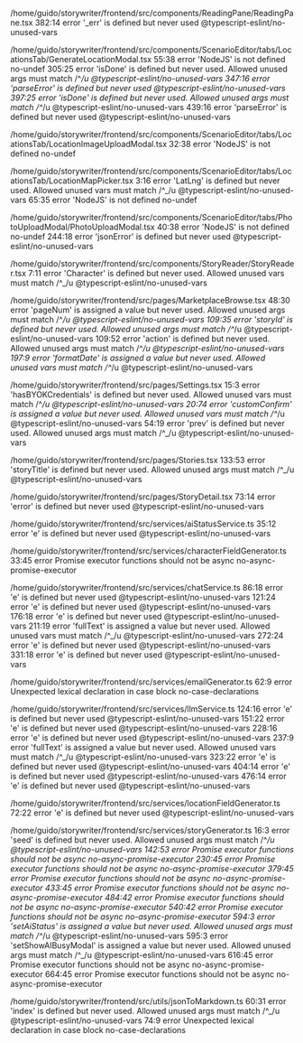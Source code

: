 
/home/guido/storywriter/frontend/src/components/ReadingPane/ReadingPane.tsx
  382:14  error    '_err' is defined but never used          @typescript-eslint/no-unused-vars


/home/guido/storywriter/frontend/src/components/ScenarioEditor/tabs/LocationsTab/GenerateLocationModal.tsx
   55:38  error    'NodeJS' is not defined                                                                                                  no-undef
  305:25  error    'isDone' is defined but never used. Allowed unused args must match /^_/u                                                 @typescript-eslint/no-unused-vars
  347:16  error    'parseError' is defined but never used                                                                                   @typescript-eslint/no-unused-vars
  397:25  error    'isDone' is defined but never used. Allowed unused args must match /^_/u                                                 @typescript-eslint/no-unused-vars
  439:16  error    'parseError' is defined but never used                                                                                   @typescript-eslint/no-unused-vars

/home/guido/storywriter/frontend/src/components/ScenarioEditor/tabs/LocationsTab/LocationImageUploadModal.tsx
   32:38  error    'NodeJS' is not defined                   no-undef

/home/guido/storywriter/frontend/src/components/ScenarioEditor/tabs/LocationsTab/LocationMapPicker.tsx
   3:16  error  'LatLng' is defined but never used. Allowed unused vars must match /^_/u  @typescript-eslint/no-unused-vars
  65:35  error  'NodeJS' is not defined                                                   no-undef

/home/guido/storywriter/frontend/src/components/ScenarioEditor/tabs/PhotoUploadModal/PhotoUploadModal.tsx
   40:38  error    'NodeJS' is not defined                   no-undef
  244:18  error    'jsonError' is defined but never used     @typescript-eslint/no-unused-vars

/home/guido/storywriter/frontend/src/components/StoryReader/StoryReader.tsx
  7:11  error  'Character' is defined but never used. Allowed unused vars must match /^_/u  @typescript-eslint/no-unused-vars

/home/guido/storywriter/frontend/src/pages/MarketplaceBrowse.tsx
   48:30  error    'pageNum' is assigned a value but never used. Allowed unused args must match /^_/u                              @typescript-eslint/no-unused-vars
  109:35  error    'storyId' is defined but never used. Allowed unused args must match /^_/u                                       @typescript-eslint/no-unused-vars
  109:52  error    'action' is defined but never used. Allowed unused args must match /^_/u                                        @typescript-eslint/no-unused-vars
  197:9   error    'formatDate' is assigned a value but never used. Allowed unused vars must match /^_/u                           @typescript-eslint/no-unused-vars

/home/guido/storywriter/frontend/src/pages/Settings.tsx
  15:3   error    'hasBYOKCredentials' is defined but never used. Allowed unused vars must match /^_/u                             @typescript-eslint/no-unused-vars
  20:74  error    'customConfirm' is assigned a value but never used. Allowed unused vars must match /^_/u                         @typescript-eslint/no-unused-vars
  54:19  error    'prev' is defined but never used. Allowed unused args must match /^_/u                                           @typescript-eslint/no-unused-vars

/home/guido/storywriter/frontend/src/pages/Stories.tsx
  133:53  error  'storyTitle' is defined but never used. Allowed unused args must match /^_/u  @typescript-eslint/no-unused-vars

/home/guido/storywriter/frontend/src/pages/StoryDetail.tsx
  73:14  error  'error' is defined but never used  @typescript-eslint/no-unused-vars

/home/guido/storywriter/frontend/src/services/aiStatusService.ts
  35:12  error  'e' is defined but never used  @typescript-eslint/no-unused-vars

/home/guido/storywriter/frontend/src/services/characterFieldGenerator.ts
  33:45  error  Promise executor functions should not be async  no-async-promise-executor

/home/guido/storywriter/frontend/src/services/chatService.ts
   86:18  error  'e' is defined but never used                                                        @typescript-eslint/no-unused-vars
  121:24  error  'e' is defined but never used                                                        @typescript-eslint/no-unused-vars
  176:18  error  'e' is defined but never used                                                        @typescript-eslint/no-unused-vars
  211:19  error  'fullText' is assigned a value but never used. Allowed unused vars must match /^_/u  @typescript-eslint/no-unused-vars
  272:24  error  'e' is defined but never used                                                        @typescript-eslint/no-unused-vars
  331:18  error  'e' is defined but never used                                                        @typescript-eslint/no-unused-vars

/home/guido/storywriter/frontend/src/services/emailGenerator.ts
  62:9  error  Unexpected lexical declaration in case block  no-case-declarations

/home/guido/storywriter/frontend/src/services/llmService.ts
  124:16  error    'e' is defined but never used                                                        @typescript-eslint/no-unused-vars
  151:22  error    'e' is defined but never used                                                        @typescript-eslint/no-unused-vars
  228:16  error    'e' is defined but never used                                                        @typescript-eslint/no-unused-vars
  237:9   error    'fullText' is assigned a value but never used. Allowed unused vars must match /^_/u  @typescript-eslint/no-unused-vars
  323:22  error    'e' is defined but never used                                                        @typescript-eslint/no-unused-vars
  404:14  error    'e' is defined but never used                                                        @typescript-eslint/no-unused-vars
  476:14  error    'e' is defined but never used                                                        @typescript-eslint/no-unused-vars

/home/guido/storywriter/frontend/src/services/locationFieldGenerator.ts
  72:22  error    'e' is defined but never used             @typescript-eslint/no-unused-vars

/home/guido/storywriter/frontend/src/services/storyGenerator.ts
   16:3   error    'seed' is defined but never used. Allowed unused args must match /^_/u                         @typescript-eslint/no-unused-vars
  142:53  error    Promise executor functions should not be async                                                 no-async-promise-executor
  230:45  error    Promise executor functions should not be async                                                 no-async-promise-executor
  379:45  error    Promise executor functions should not be async                                                 no-async-promise-executor
  433:45  error    Promise executor functions should not be async                                                 no-async-promise-executor
  484:42  error    Promise executor functions should not be async                                                 no-async-promise-executor
  540:42  error    Promise executor functions should not be async                                                 no-async-promise-executor
  594:3   error    'setAiStatus' is assigned a value but never used. Allowed unused args must match /^_/u         @typescript-eslint/no-unused-vars
  595:3   error    'setShowAIBusyModal' is assigned a value but never used. Allowed unused args must match /^_/u  @typescript-eslint/no-unused-vars
  616:45  error    Promise executor functions should not be async                                                 no-async-promise-executor
  664:45  error    Promise executor functions should not be async                                                 no-async-promise-executor

/home/guido/storywriter/frontend/src/utils/jsonToMarkdown.ts
   60:31  error    'index' is defined but never used. Allowed unused args must match /^_/u  @typescript-eslint/no-unused-vars
   74:9   error    Unexpected lexical declaration in case block                             no-case-declarations